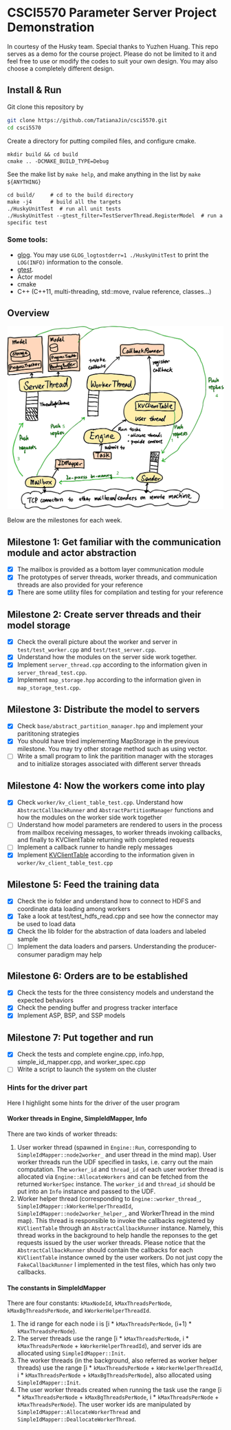 # CSCI5570 Parameter Server Project Demonstration

In courtesy of the Husky team. Special thanks to Yuzhen Huang. This repo serves as a demo for the course project. Please do not be limited to it and feel free to use or modify the codes to suit your own design. You may also choose a completely different design.

## Install & Run
Git clone this repository by
```sh
git clone https://github.com/TatianaJin/csci5570.git
cd csci5570
```
Create a directory for putting compiled files, and configure cmake.
```
mkdir build && cd build
cmake .. -DCMAKE_BUILD_TYPE=Debug
```
See the make list by `make help`, and make anything in the list by `make ${ANYTHING}`

```
cd build/     # cd to the build directory
make -j4      # build all the targets
./HuskyUnitTest  # run all unit tests
./HuskyUnitTest --gtest_filter=TestServerThread.RegisterModel  # run a specific test
```
### Some tools: 
* [glog](http://rpg.ifi.uzh.ch/docs/glog.html). You may use `GLOG_logtostderr=1 ./HuskyUnitTest` to print the `LOG(INFO)` information to the console.
* [gtest](https://github.com/google/googletest/blob/master/googletest/docs/Primer.md).
* Actor model
* cmake
* C++ (C++11, multi-threading, std::move, rvalue reference, classes...)

## Overview

![Mind map](mindmap.svg)

Below are the milestones for each week. 

## Milestone 1: Get familiar with the communication module and actor abstraction
* [x] The mailbox is provided as a bottom layer communication module
* [x] The prototypes of server threads, worker threads, and communication threads are also provided for your reference
* [x] There are some utility files for compilation and testing for your reference

## Milestone 2: Create server threads and their model storage
* [x] Check the overall picture about the worker and server in `test/test_worker.cpp` and `test/test_server.cpp`.
* [x] Understand how the modules on the server side work together.
* [x] Implement `server_thread.cpp` according to the information given in `server_thread_test.cpp`.
* [x] Implement `map_storage.hpp` according to the information given in `map_storage_test.cpp`.

## Milestone 3: Distribute the model to servers
* [x] Check `base/abstract_partition_manager.hpp` and implement your parititoning strategies
* [x] You should have tried implementing MapStorage in the previous milestone. You may try other storage method such as using vector.
* [ ] Write a small program to link the paritition manager with the storages and to initialize storages associated with different server threads

## Milestone 4: Now the workers come into play
* [x] Check `worker/kv_client_table_test.cpp`. Understand how `AbstractCallbackRunner` and `AbstractPartitionManager` functions and how the modules on the worker side work together
* [ ] Understand how model parameters are rendered to users in the process from mailbox receiving messages, to worker threads invoking callbacks, and finally to KVClientTable returning with completed requests
* [ ] Implement a callback runner to handle reply messages
* [x] Implement [KVClientTable](worker/kv_client_table.hpp) according to the information given in `worker/kv_client_table_test.cpp`

## Milestone 5: Feed the training data
* [x] Check the io folder and understand how to connect to HDFS and coordinate data loading among workers
* [x] Take a look at test/test_hdfs_read.cpp and see how the connector may be used to load data
* [x] Check the lib folder for the abstraction of data loaders and labeled sample
* [ ] Implement the data loaders and parsers. Understanding the producer-consumer paradigm may help

## Milestone 6: Orders are to be established
* [x] Check the tests for the three consistency models and understand the expected behaviors
* [x] Check the pending buffer and progress tracker interface
* [x] Implement ASP, BSP, and SSP models

## Milestone 7: Put together and run
* [x] Check the tests and complete engine.cpp, info.hpp, simple_id_mapper.cpp, and worker_spec.cpp
* [ ] Write a script to launch the system on the cluster

### Hints for the driver part
Here I highlight some hints for the driver of the user program

#### Worker threads in Engine, SimpleIdMapper, Info
There are two kinds of worker threads:
1. User worker thread (spawned in `Engine::Run`, corresponding to `SimpleIdMapper::node2worker_` and user thread in the mind map). User worker threads run the UDF specified in tasks, i.e. carry out the main computation. The `worker_id` and `thread_id` of each user worker thread is allocated via `Engine::AllocateWorkers` and can be fetched from the returned `WorkerSpec` instance. The `worker_id` and `thread_id` should be put into an `Info` instance and passed to the UDF.
2. Worker helper thread (corresponding to `Engine::worker_thread_`, `SimpleIdMapper::kWorkerHelperThreadId`, `SimpleIdMapper::node2worker_helper_`, and WorkerThread in the mind map). This thread is responsible to invoke the callbacks registered by `KVClientTable` through an `AbstractCallbackRunner` instance. Namely, this thread works in the background to help handle the reponses to the get requests issued by the user worker threads. Please notice that the `AbstractCallbackRunner` should contain the callbacks for each `KVClientTable` instance owned by the user workers. Do not just copy the `FakeCallbackRunner` I implemented in the test files, which has only two callbacks.

#### The constants in SimpleIdMapper
There are four constants: `kMaxNodeId`, `kMaxThreadsPerNode`, `kMaxBgThreadsPerNode`, and `kWorkerHelperThreadId`.
1. The id range for each node i is [i * `kMaxThreadsPerNode`, (i+1) * `kMaxThreadsPerNode`).
2. The server threads use the range [i * `kMaxThreadsPerNode`, i * `kMaxThreadsPerNode` + `kWorkerHelperThreadId`), and server ids are allocated using `SimpleIdMapper::Init`.
3. The worker threads (in the background, also referred as worker helper threads) use the range [i * `kMaxThreadsPerNode` + `kWorkerHelperThreadId`, i * `kMaxThreadsPerNode` + `kMaxBgThreadsPerNode`), also allocated using `SimpleIdMapper::Init`.
4. The user worker threads created when running the task use the range [i * `kMaxThreadsPerNode` + `kMaxBgThreadsPerNode`, i * `kMaxThreadsPerNode` + `kMaxThreadsPerNode`). The user worker ids are manipulated by `SimpleIdMapper::AllocateWorkerThread` and `SimpleIdMapper::DeallocateWorkerThread`.
